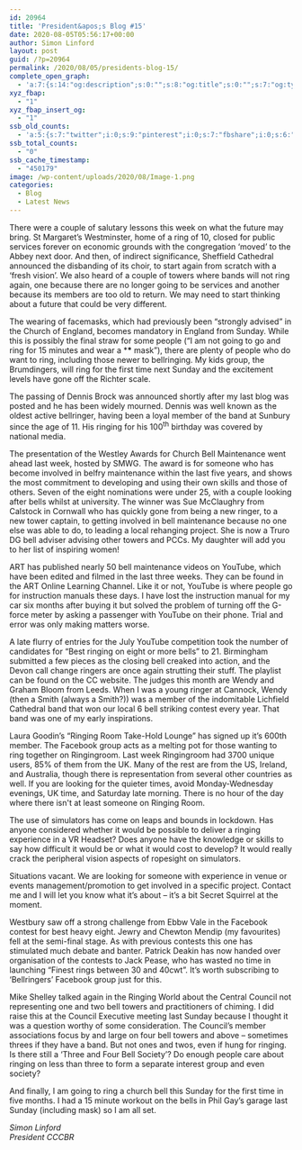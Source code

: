 ```yaml
---
id: 20964
title: 'President&apos;s Blog #15'
date: 2020-08-05T05:56:17+00:00
author: Simon Linford
layout: post
guid: /?p=20964
permalink: /2020/08/05/presidents-blog-15/
complete_open_graph:
  - 'a:7:{s:14:"og:description";s:0:"";s:8:"og:title";s:0:"";s:7:"og:type";s:0:"";s:12:"twitter:card";s:7:"summary";s:15:"twitter:creator";s:0:"";s:19:"twitter:description";s:0:"";s:8:"og:image";s:5:"20966";}'
xyz_fbap:
  - "1"
xyz_fbap_insert_og:
  - "1"
ssb_old_counts:
  - 'a:5:{s:7:"twitter";i:0;s:9:"pinterest";i:0;s:7:"fbshare";i:0;s:6:"reddit";i:0;s:6:"tumblr";N;}'
ssb_total_counts:
  - "0"
ssb_cache_timestamp:
  - "450179"
image: /wp-content/uploads/2020/08/Image-1.png
categories:
  - Blog
  - Latest News
---
```

There were a couple of salutary lessons this week on what the future may bring. St Margaret’s Westminster, home of a ring of 10, closed for public services forever on economic grounds with the congregation ‘moved’ to the Abbey next door. And then, of indirect significance, Sheffield Cathedral announced the disbanding of its choir, to start again from scratch with a ‘fresh vision’. We also heard of a couple of towers where bands will not ring again, one because there are no longer going to be services and another because its members are too old to return. We may need to start thinking about a future that could be very different.

The wearing of facemasks, which had previously been “strongly advised” in the Church of England, becomes mandatory in England from Sunday. While this is possibly the final straw for some people (“I am not going to go and ring for 15 minutes and wear a \***\*** mask”), there are plenty of people who do want to ring, including those newer to bellringing. My kids group, the Brumdingers, will ring for the first time next Sunday and the excitement levels have gone off the Richter scale.

The passing of Dennis Brock was announced shortly after my last blog was posted and he has been widely mourned. Dennis was well known as the oldest active bellringer, having been a loyal member of the band at Sunbury since the age of 11. His ringing for his 100<sup>th</sup> birthday was covered by national media.

The presentation of the Westley Awards for Church Bell Maintenance went ahead last week, hosted by SMWG. The award is for someone who has become involved in belfry maintenance within the last five years, and shows the most commitment to developing and using their own skills and those of others. Seven of the eight nominations were under 25, with a couple looking after bells whilst at university. The winner was Sue McClaughry from Calstock in Cornwall who has quickly gone from being a new ringer, to a new tower captain, to getting involved in bell maintenance because no one else was able to do, to leading a local rehanging project. She is now a Truro DG bell adviser advising other towers and PCCs. My daughter will add you to her list of inspiring women!

ART has published nearly 50 bell maintenance videos on YouTube, which have been edited and filmed in the last three weeks. They can be found in the ART Online Learning Channel. Like it or not, YouTube is where people go for instruction manuals these days. I have lost the instruction manual for my car six months after buying it but solved the problem of turning off the G-force meter by asking a passenger with YouTube on their phone. Trial and error was only making matters worse.

A late flurry of entries for the July YouTube competition took the number of candidates for “Best ringing on eight or more bells” to 21. Birmingham submitted a few pieces as the closing bell creaked into action, and the Devon call change ringers are once again strutting their stuff. The playlist can be found on the CC website. The judges this month are Wendy and Graham Bloom from Leeds. When I was a young ringer at Cannock, Wendy (then a Smith (always a Smith?)) was a member of the indomitable Lichfield Cathedral band that won our local 6 bell striking contest every year. That band was one of my early inspirations.

Laura Goodin’s “Ringing Room Take-Hold Lounge” has signed up it’s 600th member. The Facebook group acts as a melting pot for those wanting to ring together on Ringingroom. Last week Ringingroom had 3700 unique users, 85% of them from the UK. Many of the rest are from the US, Ireland, and Australia, though there is representation from several other countries as well. If you are looking for the quieter times, avoid Monday-Wednesday evenings, UK time, and Saturday late morning. There is no hour of the day where there isn&apos;t at least someone on Ringing Room.

The use of simulators has come on leaps and bounds in lockdown. Has anyone considered whether it would be possible to deliver a ringing experience in a VR Headset? Does anyone have the knowledge or skills to say how difficult it would be or what it would cost to develop? It would really crack the peripheral vision aspects of ropesight on simulators.

Situations vacant. We are looking for someone with experience in venue or events management/promotion to get involved in a specific project. Contact me and I will let you know what it’s about – it’s a bit Secret Squirrel at the moment.

Westbury saw off a strong challenge from Ebbw Vale in the Facebook contest for best heavy eight. Jewry and Chewton Mendip (my favourites) fell at the semi-final stage. As with previous contests this one has stimulated much debate and banter. Patrick Deakin has now handed over organisation of the contests to Jack Pease, who has wasted no time in launching “Finest rings between 30 and 40cwt”. It’s worth subscribing to ‘Bellringers’ Facebook group just for this.

Mike Shelley talked again in the Ringing World about the Central Council not representing one and two bell towers and practitioners of chiming. I did raise this at the Council Executive meeting last Sunday because I thought it was a question worthy of some consideration. The Council’s member associations focus by and large on four bell towers and above – sometimes threes if they have a band. But not ones and twos, even if hung for ringing. Is there still a ‘Three and Four Bell Society’? Do enough people care about ringing on less than three to form a separate interest group and even society?

And finally, I am going to ring a church bell this Sunday for the first time in five months. I had a 15 minute workout on the bells in Phil Gay’s garage last Sunday (including mask) so I am all set.

_Simon Linford  
President CCCBR_
